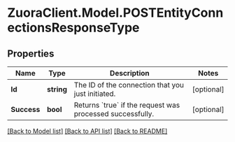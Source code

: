 # ZuoraClient.Model.POSTEntityConnectionsResponseType

## Properties

Name | Type | Description | Notes
------------ | ------------- | ------------- | -------------
**Id** | **string** | The ID of the connection that you just initiated.  | [optional] 
**Success** | **bool** | Returns &#x60;true&#x60; if the request was processed successfully.  | [optional] 

[[Back to Model list]](../README.md#documentation-for-models) [[Back to API list]](../README.md#documentation-for-api-endpoints) [[Back to README]](../README.md)

